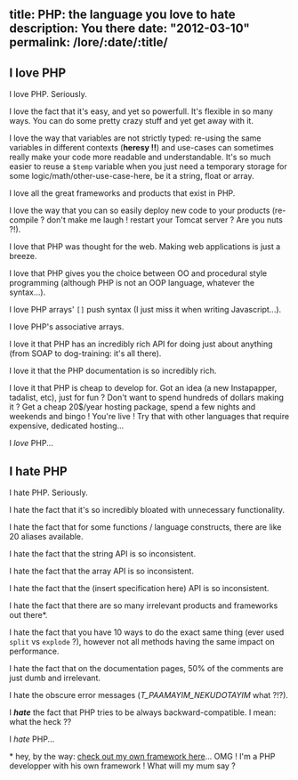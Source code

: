 title: PHP: the language you love to hate
description: You there
date: "2012-03-10"
permalink: /lore/:date/:title/
---

## I love PHP

I love PHP. Seriously.

I love the fact that it's easy, and yet so powerfull. It's flexible in so many ways. You can do some pretty crazy stuff and yet get away with it.

I love the way that variables are not strictly typed: re-using the same variables in different contexts (**heresy !!**) and use-cases can sometimes really make your code more readable and understandable. It's so much easier to reuse a `$temp` variable when you just need a temporary storage for some logic/math/other-use-case-here, be it a string, float or array.

I love all the great frameworks and products that exist in PHP.

I love the way that you can so easily deploy new code to your products (re-compile ? don't make me laugh ! restart your Tomcat server ? Are you nuts ?!).

I love that PHP was thought for the web. Making web applications is just a breeze.

I love that PHP gives you the choice between OO and procedural style programming (although PHP is not an OOP language, whatever the syntax...).

I love PHP arrays' `[]` push syntax (I just miss it when writing Javascript...).

I love PHP's associative arrays.

I love it that PHP has an incredibly rich API for doing just about anything (from SOAP to dog-training: it's all there).

I love it that the PHP documentation is so incredibly rich.

I love it that PHP is cheap to develop for. Got an idea (a new Instapapper, tadalist, etc), just for fun ? Don't want to spend hundreds of dollars making it ? Get a cheap 20$/year hosting package, spend a few nights and weekends and bingo ! You're live ! Try that with other languages that require expensive, dedicated hosting...

I *love* PHP...


## I hate PHP

I hate PHP. Seriously.

I hate the fact that it's so incredibly bloated with unnecessary functionality.

I hate the fact that for some functions / language constructs, there are like 20 aliases available.

I hate the fact that the string API is so inconsistent.

I hate the fact that the array API is so inconsistent.

I hate the fact that the (insert specification here) API is so inconsistent.

I hate the fact that there are so many irrelevant products and frameworks out there\*.

I hate the fact that you have 10 ways to do the exact same thing (ever used `split` vs `explode` ?), however not all methods having the same impact on performance.

I hate the fact that on the documentation pages, 50% of the comments are just dumb and irrelevant.

I hate the obscure error messages (*T_PAAMAYIM_NEKUDOTAYIM* what ?!?).

I ***hate*** the fact that PHP tries to be always backward-compatible. I mean: what the heck ??

I *hate* PHP...


\* hey, by the way: [check out my own framework here](https://github.com/wadmiraal/Colibri)... OMG ! I'm a PHP developper with his own framework ! What will my mum say ?




